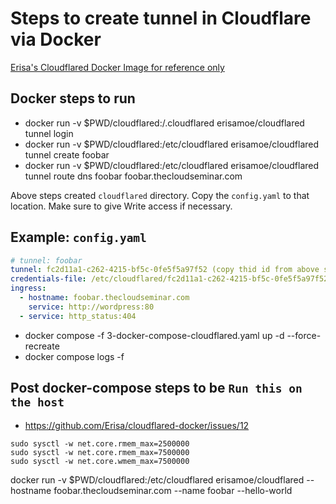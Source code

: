 # Steps to create tunnel in Cloudflare via Docker


 [Erisa's Cloudflared Docker Image for reference only](https://github.com/Erisa/cloudflared-docker/blob/main/Dockerfile)

## Docker steps to run
   
 * docker run -v $PWD/cloudflared:/.cloudflared erisamoe/cloudflared tunnel login
 * docker run -v $PWD/cloudflared:/etc/cloudflared erisamoe/cloudflared tunnel create foobar
 * docker run -v $PWD/cloudflared:/etc/cloudflared erisamoe/cloudflared tunnel route dns foobar foobar.thecloudseminar.com

Above steps created `cloudflared` directory. Copy the `config.yaml` to that location. Make sure to give Write access if necessary.
## Example: `config.yaml`

```yaml
# tunnel: foobar
tunnel: fc2d11a1-c262-4215-bf5c-0fe5f5a97f52 (copy thid id from above steps)
credentials-file: /etc/cloudflared/fc2d11a1-c262-4215-bf5c-0fe5f5a97f52.json
ingress:
  - hostname: foobar.thecloudseminar.com
    service: http://wordpress:80
  - service: http_status:404
```
* docker compose -f 3-docker-compose-cloudflared.yaml up -d --force-recreate
* docker compose logs -f

## Post docker-compose steps to be `Run this on the host`

* https://github.com/Erisa/cloudflared-docker/issues/12
  
```
sudo sysctl -w net.core.rmem_max=2500000
sudo sysctl -w net.core.rmem_max=7500000
sudo sysctl -w net.core.wmem_max=7500000
```
  
docker run -v $PWD/cloudflared:/etc/cloudflared erisamoe/cloudflared --hostname foobar.thecloudseminar.com --name foobar --hello-world





